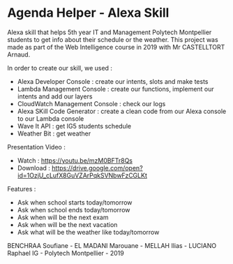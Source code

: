 # Agenda Helper - Alexa Skill

Alexa skill that helps 5th year IT and Management Polytech Montpellier students to get info about their schedule or the weather. This project was made as part of the Web Intelligence course in 2019 with Mr CASTELLTORT Arnaud.

In order to create our skill, we used :
 - Alexa Developer Console : create our intents, slots and make tests
 - Lambda Management Console : create our functions, implement our intents and add our layers
 - CloudWatch Management Console : check our logs
 - Alexa SKill Code Generator : create a clean code from our Alexa console to our Lambda console
 - Wave It API : get IG5 students schedule
 - Weather Bit : get weather

Presentation Video :
  - Watch : https://youtu.be/mzM0BFTr8Qs
  - Download : https://drive.google.com/open?id=1OzjU_cLufX8GuVZArPqkSVNbwFzCGLKt
  
Features :
 - Ask when school starts today/tomorrow
 - Ask when school ends today/tomorrow
 - Ask when will be the next exam
 - Ask when will be the next vacation
 - Ask what will be the weather like today/tomorrow

BENCHRAA Soufiane - EL MADANI Marouane - MELLAH Ilias - LUCIANO Raphael
IG - Polytech Montpellier - 2019
